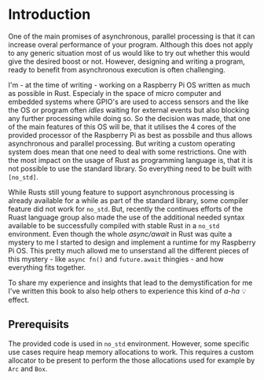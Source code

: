 # Introduction

One of the main promises of asynchronous, parallel processing is that it can increase overal performance of your program. Although this does not apply to any generic situation most of us would like to try out whether this would give the desired boost or not. However, designing and writing a program, ready to benefit from asynchronous execution is often challenging.

I'm - at the time of writing - working on a Raspberry Pi OS written as much as possible in Rust. Especialy in the space of micro computer and embedded systems where GPIO's are used to access sensors and the like the OS or program often *idles* waiting for external events but also blocking any further processing while doing so. So the decision was made, that one of the main features of this OS will be, that it utilises the 4 cores of the provided processor of the Raspberry Pi as best as possbile and thus allows asynchronous and parallel processing.  But writing a custom operating system does mean that one need to deal with some restrictions. One with the most impact on the usage of Rust as programming language is, that it is not possible to use the standard library. So everything need to be built with `[no_std]`.

While Rusts still young feature to support asynchronous processing is already available for a while as part of the standard library, some compiler feature did not work for `no_std`. But, recently the continues efforts of the Ruast language group also made the use of the additional needed syntax available to be successfully compiled with stable Rust in a `no_std` environment. Even though the whole *async/await* in Rust was quite a mystery to me I started to design and implement a runtime for my Raspberry Pi OS. This pretty much allowd me to unserstand all the different pieces of this mystery - like `async fn()` and `future.await` thingies - and how everything fits together.

To share my experience and insights that lead to the demystification for me I've written this book to also help others to experience this kind of *a-ha* 💡 effect.

## Prerequisits

The provided code is used in `no_std` environment. However, some specific use cases require heap memory allocations to work. This requires a custom allocator to be present to perform the those allocations used for example by `Arc` and `Box`.
